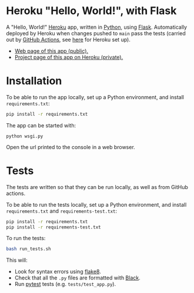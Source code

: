# Heroku "Hello, World!", with Flask

A "Hello, World!" [Heroku](https://www.heroku.com/) app, written in [Python](https://github.com/python), using [Flask](https://github.com/pallets/flask/). Automatically deployed by Heroku when changes pushed to `main` pass the tests (carried out by [GitHub Actions](https://docs.github.com/en/actions), see [here](https://devcenter.heroku.com/articles/github-integration#enabling-github-integration) for Heroku set up).

- [Web page of this app (public).](https://sradc-hello-heroku.herokuapp.com/)
- [Project page of this app on Heroku (private).](https://dashboard.heroku.com/apps/sradc-hello-heroku/)

# Installation

To be able to run the app locally, set up a Python environment, and install `requirements.txt`:
```bash
pip install -r requirements.txt
```

The app can be started with:
```
python wsgi.py
```
Open the url printed to the console in a web browser.

# Tests

The tests are written so that they can be run locally, as well as from GitHub actions.

To be able to run the tests locally, set up a Python environment, and install `requirements.txt` and `requirements-test.txt`:
```bash
pip install -r requirements.txt
pip install -r requirements-test.txt
```

To run the tests:
```bash
bash run_tests.sh
```

This will:
- Look for syntax errors using [flake8](https://github.com/pycqa/flake8).
- Check that all the `.py` files are formatted with [Black](https://github.com/psf/black).
- Run [pytest](https://github.com/pytest-dev/pytest/) tests (e.g. `tests/test_app.py`).
